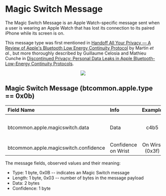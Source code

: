 <h1>Magic Switch Message</h1>

<p> 
The Magic Switch Message is an Apple Watch-specific message sent when a user is
wearing an Apple Watch that has lost its connection to its paired iPhone while
its screen is on. 
</p> 

<p>
This message type was first mentioned in 
<a
href="https://petsymposium.org/2019/files/papers/issue4/popets-2019-0057.pdf">Handoff
All Your Privacy &mdash; A Review of Apple's Bluetooth Low Energy Continuity
Protocol</a> by Martin <i>et al.</i>, but
more thoroughly described by Guillaume Celosia and Mathieu Cunche in 
<a
href="https://petsymposium.org/2020/files/papers/issue1/popets-2020-0003.pdf">Discontinued
Privacy: Personal Data Leaks in Apple Bluetooth-Low-Energy Continuity
Protocols</a>.
</p>

<div align="center">
<img src="/figs/magic_switch_format.png">
</div>

## Magic Switch Message (btcommon.apple.type == 0x0b)
| Field Name                                  | Info                         | Example                    |Length| Type  | Notes                 |
| :-------------------------------------------| :----------------------------|:--------------------------:|:----:|:-----:|:---------------------:|
| btcommon.apple.magicswitch.data             | Data                         |    c4b5                    |  2   | Bytes | Not sure what this is |
| btcommon.apple.magicswitch.confidence       | Confidence on Wrist          |    On Wirst (0x3f)         |  1   | UINT8 |                       |


<p>The message fields, observed values and their meaning:</p>

<ul>
<li>
Type: 1 byte, 0x0B -- indicates an Magic Switch message
</li>
<li>
Length: 1 byte, 0x03 -- number of bytes in the message payload
</li>
<li>
Data: 2 bytes
</li>
<li>
Confidence: 1 byte
</li>
</ul>
